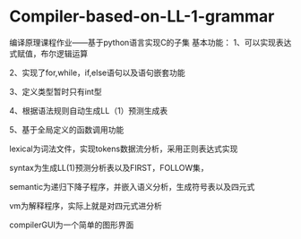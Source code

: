 # Compiler-based-on-LL-1-grammar
编译原理课程作业——基于python语言实现C的子集
基本功能：
1、可以实现表达式赋值，布尔逻辑运算

2、实现了for,while，if,else语句以及语句嵌套功能

3、定义类型暂时只有int型

4、根据语法规则自动生成LL（1）预测生成表

5、基于全局定义的函数调用功能

lexical为词法文件，实现tokens数据流分析，采用正则表达式实现

syntax为生成LL(1)预测分析表以及FIRST，FOLLOW集，

semantic为递归下降子程序，并嵌入语义分析，生成符号表以及四元式

vm为解释程序，实际上就是对四元式进分析

compilerGUI为一个简单的图形界面

